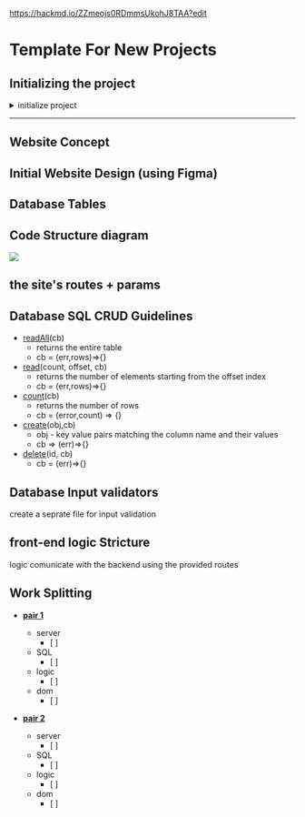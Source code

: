 https://hackmd.io/ZZmeojs0RDmmsUkohJ8TAA?edit

# Template For New Projects

## Initializing the project
<details>
<summary>initialize project</summary>

### must
- [ ] setup .env file with DB_URL and "DB_TEST_URL"
- [ ] initialize database in "db_build.sql"
- [ ] setup router handlers (in the ./server/routes folder)
- [ ] link the routes to the "router.js" file
- [ ] setup the "./server/routes/error.js" 

------------
- [ ] check [tape-promise](https://www.npmjs.com/package/tape-promise).
-----------
### templating 
- [ ] setup main layout (main.hbs) 
- [ ] add views 
- [ ] add helpers
-----------
### optional
- [ ]  show and implement 404.html - page not found
- [ ]  show and implement 500.html - page not found

</details>


----------

## Website Concept

## Initial Website Design (using Figma)

## Database Tables

## Code Structure diagram
![](https://i.imgur.com/Iiceqzi.png)

## the site's routes + params

## Database SQL CRUD Guidelines

- <u>readAll</u>(cb)
    - returns the entire table
    -  cb = (err,rows)=>{}
- <u>read</u>(count, offset, cb)
    -  returns the number of elements starting from the offset index
    -  cb = (err,rows)=>{} 
- <u>count</u>(cb)
    - returns the number of rows
    - cb = (error,count) => {}
- <u>create</u>(obj,cb)
    - obj - key value pairs matching the column name and their values
    - cb => (err)=>{}
- <u>delete</u>(id, cb)
    - cb = (err)=>{}


## Database Input validators
create a seprate file for input validation

## front-end logic Stricture
logic comunicate with the backend using the provided routes

## Work Splitting


- **<u>pair 1</u>**
    - server
        - [ ]
    - SQL
        - [ ]
    - logic
        - [ ]
    - dom
        - [ ]

        

        
- **<u>pair 2</u>**
    - server
        - [ ]
    - SQL
        - [ ]
    - logic
        - [ ]
    - dom
        - [ ]

